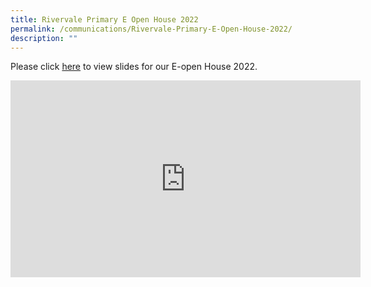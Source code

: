 ```yaml
---
title: Rivervale Primary E Open House 2022
permalink: /communications/Rivervale-Primary-E-Open-House-2022/
description: ""
---
```

Please click [here](https://rivervalepri.moe.edu.sg/qql/slot/u143/Communications/e%20open%20house/Open%20House_For%20SchoolWebsite.pdf) to view slides for our E-open House 2022.

<iframe width="560" height="315" src="https://www.youtube.com/embed/Azb8sezx72Y" title="YouTube video player" frameborder="0" allow="accelerometer; autoplay; clipboard-write; encrypted-media; gyroscope; picture-in-picture; web-share" allowfullscreen></iframe>